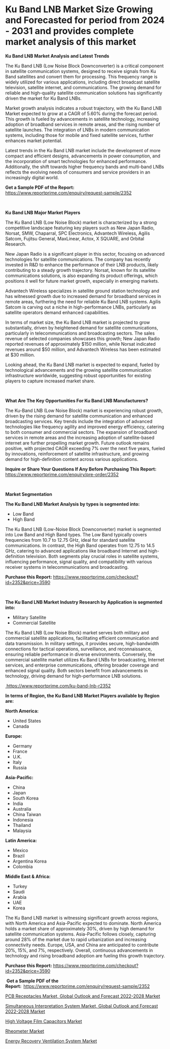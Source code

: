 <p><h1>Ku Band LNB Market Size Growing and Forecasted for period from 2024 - 2031 and provides complete market analysis of this market</h1></p><p><strong>Ku Band LNB Market Analysis and Latest Trends</strong></p>
<p><p>The Ku Band LNB (Low Noise Block Downconverter) is a critical component in satellite communication systems, designed to receive signals from Ku Band satellites and convert them for processing. This frequency range is widely utilized for various applications, including direct broadcast satellite television, satellite internet, and communications. The growing demand for reliable and high-quality satellite communication solutions has significantly driven the market for Ku Band LNBs.</p><p>Market growth analysis indicates a robust trajectory, with the Ku Band LNB Market expected to grow at a CAGR of 5.60% during the forecast period. This growth is fueled by advancements in satellite technology, increasing adoption of broadband services in remote areas, and the rising number of satellite launches. The integration of LNBs in modern communication systems, including those for mobile and fixed satellite services, further enhances market potential.</p><p>Latest trends in the Ku Band LNB market include the development of more compact and efficient designs, advancements in power consumption, and the incorporation of smart technologies for enhanced performance. Additionally, the shift towards higher frequency bands and multi-band LNBs reflects the evolving needs of consumers and service providers in an increasingly digital world.</p></p>
<p><strong>Get a Sample PDF of the Report:&nbsp;</strong> <a href="https://www.reportprime.com/enquiry/request-sample/2352">https://www.reportprime.com/enquiry/request-sample/2352</a></p>
<p>&nbsp;</p>
<p><strong>Ku Band LNB Major Market Players</strong></p>
<p><p>The Ku Band LNB (Low Noise Block) market is characterized by a strong competitive landscape featuring key players such as New Japan Radio, Norsat, SMW, Chaparral, SPC Electronics, Advantech Wireless, Agilis Satcom, Fujitsu General, MaxLinear, Actox, X SQUARE, and Orbital Research. </p><p>New Japan Radio is a significant player in this sector, focusing on advanced technologies for satellite communications. The company has recently invested in R&D to enhance the performance of their LNB products, likely contributing to a steady growth trajectory. Norsat, known for its satellite communications solutions, is also expanding its product offerings, which positions it well for future market growth, especially in emerging markets.</p><p>Advantech Wireless specializes in satellite ground station technology and has witnessed growth due to increased demand for broadband services in remote areas, furthering the need for reliable Ku Band LNB systems. Agilis Satcom is carving out a niche in high-performance LNBs, particularly as satellite operators demand enhanced capabilities.</p><p>In terms of market size, the Ku Band LNB market is projected to grow substantially, driven by heightened demand for satellite communications, particularly in telecommunications and broadcasting sectors. The sales revenue of selected companies showcases this growth; New Japan Radio reported revenues of approximately $150 million, while Norsat indicated revenues around $50 million, and Advantech Wireless has been estimated at $30 million.</p><p>Looking ahead, the Ku Band LNB market is expected to expand, fueled by technological advancements and the growing satellite communication infrastructure worldwide, suggesting robust opportunities for existing players to capture increased market share.</p></p>
<p>&nbsp;</p>
<p><strong>What Are The Key Opportunities For Ku Band LNB Manufacturers?</strong></p>
<p><p>The Ku-Band LNB (Low Noise Block) market is experiencing robust growth, driven by the rising demand for satellite communication and enhanced broadcasting services. Key trends include the integration of advanced technologies like frequency agility and improved energy efficiency, catering to both consumer and commercial sectors. The expansion of broadband services in remote areas and the increasing adoption of satellite-based internet are further propelling market growth. Future outlook remains positive, with projected CAGR exceeding 7% over the next five years, fueled by innovations, reinforcement of satellite infrastructure, and growing demand for high-definition content across various applications.</p></p>
<p><strong>Inquire or Share Your Questions If Any Before Purchasing This Report:</strong> <a href="https://www.reportprime.com/enquiry/pre-order/2352">https://www.reportprime.com/enquiry/pre-order/2352</a></p>
<p>&nbsp;</p>
<p><strong>Market Segmentation</strong></p>
<p><strong>The Ku Band LNB Market Analysis by types is segmented into:</strong></p>
<p><ul><li>Low Band</li><li>High Band</li></ul></p>
<p><p>The Ku Band LNB (Low-Noise Block Downconverter) market is segmented into Low Band and High Band types. The Low Band typically covers frequencies from 10.7 to 12.75 GHz, ideal for standard satellite communications. In contrast, the High Band operates from 12.75 to 14.5 GHz, catering to advanced applications like broadband Internet and high-definition television. Both segments play crucial roles in satellite systems, influencing performance, signal quality, and compatibility with various receiver systems in telecommunications and broadcasting.</p></p>
<p><strong>Purchase this Report:&nbsp;</strong><a href="https://www.reportprime.com/checkout?id=2352&price=3590">https://www.reportprime.com/checkout?id=2352&price=3590</a></p>
<p>&nbsp;</p>
<p><strong>The Ku Band LNB Market Industry Research by Application is segmented into:</strong></p>
<p><ul><li>Military Satellite</li><li>Commercial Satellite</li></ul></p>
<p><p>The Ku Band LNB (Low Noise Block) market serves both military and commercial satellite applications, facilitating efficient communication and data transmission. In military settings, it provides secure, high-bandwidth connections for tactical operations, surveillance, and reconnaissance, ensuring reliable performance in diverse environments. Conversely, the commercial satellite market utilizes Ku Band LNBs for broadcasting, Internet services, and enterprise communications, offering broader coverage and enhanced signal quality. Both sectors benefit from advancements in technology, driving demand for high-performance LNB solutions.</p></p>
<p><a href="https://www.reportprime.com/ku-band-lnb-r2352">&nbsp;https://www.reportprime.com/ku-band-lnb-r2352</a></p>
<p><strong>In terms of Region, the Ku Band LNB Market Players available by Region are:</strong></p>
<p>
    <p> <strong> North America: </strong>
        <ul>
            <li>United States</li>
            <li>Canada</li>
        </ul>
        </p> 
    <p> <strong> Europe: </strong>
        <ul>
            <li>Germany</li>
            <li>France</li>
            <li>U.K.</li>
            <li>Italy</li>
            <li>Russia</li>
        </ul>
        </p> 
    <p> <strong> Asia-Pacific: </strong>
        <ul>
            <li>China</li>
            <li>Japan</li>
            <li>South Korea</li>
            <li>India</li>
            <li>Australia</li>
            <li>China Taiwan</li>
            <li>Indonesia</li>
            <li>Thailand</li>
            <li>Malaysia</li>
        </ul>
        </p> 
    <p> <strong> Latin America: </strong>
        <ul>
            <li>Mexico</li>
            <li>Brazil</li>
            <li>Argentina Korea</li>
            <li>Colombia</li>
        </ul>
        </p> 
    <p> <strong> Middle East & Africa: </strong>
        <ul>
            <li>Turkey</li>
            <li>Saudi</li>
            <li>Arabia</li>
            <li>UAE</li>
            <li>Korea</li>
        </ul>
    </p>
    </p>
<p><p>The Ku Band LNB market is witnessing significant growth across regions, with North America and Asia-Pacific expected to dominate. North America holds a market share of approximately 30%, driven by high demand for satellite communication systems. Asia-Pacific follows closely, capturing around 28% of the market due to rapid urbanization and increasing connectivity needs. Europe, USA, and China are anticipated to contribute 20%, 15%, and 7%, respectively. Overall, continuous advancements in technology and rising broadband adoption are fueling this growth trajectory.</p></p>
<p><strong>Purchase this Report: </strong><a href="https://www.reportprime.com/checkout?id=2352&price=3590">https://www.reportprime.com/checkout?id=2352&price=3590</a></p>
<p>&nbsp;<strong>Get a Sample PDF of the Report:&nbsp;&nbsp;</strong><a href="https://www.reportprime.com/enquiry/request-sample/2352">https://www.reportprime.com/enquiry/request-sample/2352</a></p>
<p><strong></strong></p>
<p><p><a href="https://medium.com/@sloanlkins7856/how-regional-markets-are-adapting-to-pcb-receptacles-market-global-outlook-and-forecast-2022-2028-67db52e5a7ff">PCB Receptacles Market, Global Outlook and Forecast 2022-2028 Market</a></p><p><a href="https://medium.com/@kimvicki3211/global-simultaneous-interpretation-system-market-global-outlook-and-forecast-2022-2028-market-size-0eca1a2e7bb5">Simultaneous Interpretation System Market, Global Outlook and Forecast 2022-2028 Market</a></p><p><a href="https://github.com/GroverBarry/Market-Research-Report-List-7/blob/main/high-voltage-film-capacitors-market.md">High Voltage Film Capacitors Market</a></p><p><a href="https://www.linkedin.com/pulse/rheometer-market-trends-detailed-study-its-segmentation-analyzing-t3wdc?trackingId=8zTyM330TguyFAZ6gDTrfg%3D%3D">Rheometer Market</a></p><p><a href="https://www.linkedin.com/pulse/booming-energy-recovery-ventilation-system-market-sector-analysis-hwv7c?trackingId=4MKTDPg%2BQJa3FB%2FGL7eqXA%3D%3D">Energy Recovery Ventilation System Market</a></p></p>
